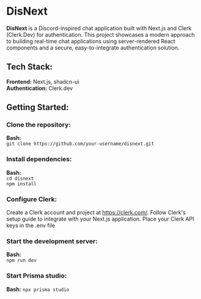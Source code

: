 # DisNext
**DisNext** is a Discord-inspired chat application built with Next.js and Clerk (Clerk.Dev) for authentication. This project showcases a modern approach to building real-time chat applications using server-rendered React components and a secure, easy-to-integrate authentication solution.

## Tech Stack:

**Frontend:** Next.js, shadcn-ui  
**Authentication:** Clerk.dev

## Getting Started:
### Clone the repository:
**Bash:**  
`git clone https://github.com/your-username/disnext.git`

### Install dependencies:
**Bash:**  
`cd disnext`  
`npm install`

### Configure Clerk:
Create a Clerk account and project at https://clerk.com/.
Follow Clerk's setup guide to integrate with your Next.js application.
Place your Clerk API keys in the .env file

### Start the development server:
**Bash:**  
`npm run dev`

### Start Prisma studio:
**Bash:**
`npx prisma studio`